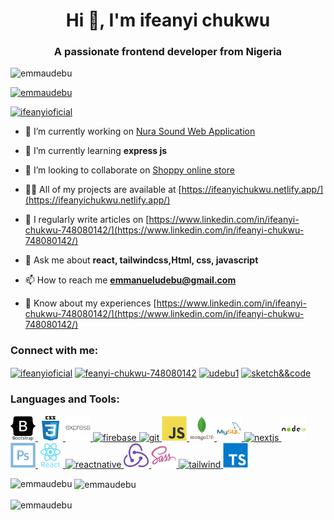 <h1 align="center">Hi 👋, I'm ifeanyi chukwu</h1>
<h3 align="center">A passionate frontend developer from Nigeria</h3>

<p align="left"> <img src="https://komarev.com/ghpvc/?username=emmaudebu&label=Profile%20views&color=0e75b6&style=flat" alt="emmaudebu" /> </p>

<p align="left"> <a href="https://github.com/ryo-ma/github-profile-trophy"><img src="https://github-profile-trophy.vercel.app/?username=emmaudebu" alt="emmaudebu" /></a> </p>

<p align="left"> <a href="https://twitter.com/ifeanyioficial" target="blank"><img src="https://img.shields.io/twitter/follow/ifeanyioficial?logo=twitter&style=for-the-badge" alt="ifeanyioficial" /></a> </p>

- 🔭 I’m currently working on [Nura Sound Web Application](https://narusound.netlify.app/)

- 🌱 I’m currently learning **express js**

- 👯 I’m looking to collaborate on [Shoppy online store](shoppycarty.netlify.app/)

- 👨‍💻 All of my projects are available at [https://ifeanyichukwu.netlify.app/](https://ifeanyichukwu.netlify.app/)

- 📝 I regularly write articles on [https://www.linkedin.com/in/ifeanyi-chukwu-748080142/](https://www.linkedin.com/in/ifeanyi-chukwu-748080142/)

- 💬 Ask me about **react, tailwindcss,Html, css, javascript**

- 📫 How to reach me **emmanueludebu@gmail.com**

- 📄 Know about my experiences [https://www.linkedin.com/in/ifeanyi-chukwu-748080142/](https://www.linkedin.com/in/ifeanyi-chukwu-748080142/)

<h3 align="left">Connect with me:</h3>
<p align="left">
<a href="https://twitter.com/@ifeanyioficial" target="blank"><img align="center" src="https://raw.githubusercontent.com/rahuldkjain/github-profile-readme-generator/master/src/images/icons/Social/twitter.svg" alt="ifeanyioficial" height="30" width="40" /></a>
<a href="https://linkedin.com/in/feanyiudebu" target="blank"><img align="center" src="https://raw.githubusercontent.com/rahuldkjain/github-profile-readme-generator/master/src/images/icons/Social/linked-in-alt.svg" alt="feanyi-chukwu-748080142" height="30" width="40" /></a>
<a href="https://fb.com/udebu1" target="blank"><img align="center" src="https://raw.githubusercontent.com/rahuldkjain/github-profile-readme-generator/master/src/images/icons/Social/facebook.svg" alt="udebu1" height="30" width="40" /></a>
<a href="https://instagram.com/sketch&&code" target="blank"><img align="center" src="https://raw.githubusercontent.com/rahuldkjain/github-profile-readme-generator/master/src/images/icons/Social/instagram.svg" alt="sketch&&code" height="30" width="40" /></a>
</p>

<h3 align="left">Languages and Tools:</h3>
<p align="left"> <a href="https://getbootstrap.com" target="_blank" rel="noreferrer"> <img src="https://raw.githubusercontent.com/devicons/devicon/master/icons/bootstrap/bootstrap-plain-wordmark.svg" alt="bootstrap" width="40" height="40"/> </a> <a href="https://www.w3schools.com/css/" target="_blank" rel="noreferrer"> <img src="https://raw.githubusercontent.com/devicons/devicon/master/icons/css3/css3-original-wordmark.svg" alt="css3" width="40" height="40"/> </a> <a href="https://expressjs.com" target="_blank" rel="noreferrer"> <img src="https://raw.githubusercontent.com/devicons/devicon/master/icons/express/express-original-wordmark.svg" alt="express" width="40" height="40"/> </a> <a href="https://firebase.google.com/" target="_blank" rel="noreferrer"> <img src="https://www.vectorlogo.zone/logos/firebase/firebase-icon.svg" alt="firebase" width="40" height="40"/> </a> <a href="https://git-scm.com/" target="_blank" rel="noreferrer"> <img src="https://www.vectorlogo.zone/logos/git-scm/git-scm-icon.svg" alt="git" width="40" height="40"/> </a> <a href="https://developer.mozilla.org/en-US/docs/Web/JavaScript" target="_blank" rel="noreferrer"> <img src="https://raw.githubusercontent.com/devicons/devicon/master/icons/javascript/javascript-original.svg" alt="javascript" width="40" height="40"/> </a> <a href="https://www.mongodb.com/" target="_blank" rel="noreferrer"> <img src="https://raw.githubusercontent.com/devicons/devicon/master/icons/mongodb/mongodb-original-wordmark.svg" alt="mongodb" width="40" height="40"/> </a> <a href="https://www.mysql.com/" target="_blank" rel="noreferrer"> <img src="https://raw.githubusercontent.com/devicons/devicon/master/icons/mysql/mysql-original-wordmark.svg" alt="mysql" width="40" height="40"/> </a> <a href="https://nextjs.org/" target="_blank" rel="noreferrer"> <img src="https://cdn.worldvectorlogo.com/logos/nextjs-2.svg" alt="nextjs" width="40" height="40"/> </a> <a href="https://nodejs.org" target="_blank" rel="noreferrer"> <img src="https://raw.githubusercontent.com/devicons/devicon/master/icons/nodejs/nodejs-original-wordmark.svg" alt="nodejs" width="40" height="40"/> </a> <a href="https://www.photoshop.com/en" target="_blank" rel="noreferrer"> <img src="https://raw.githubusercontent.com/devicons/devicon/master/icons/photoshop/photoshop-line.svg" alt="photoshop" width="40" height="40"/> </a> <a href="https://reactjs.org/" target="_blank" rel="noreferrer"> <img src="https://raw.githubusercontent.com/devicons/devicon/master/icons/react/react-original-wordmark.svg" alt="react" width="40" height="40"/> </a> <a href="https://reactnative.dev/" target="_blank" rel="noreferrer"> <img src="https://reactnative.dev/img/header_logo.svg" alt="reactnative" width="40" height="40"/> </a> <a href="https://redux.js.org" target="_blank" rel="noreferrer"> <img src="https://raw.githubusercontent.com/devicons/devicon/master/icons/redux/redux-original.svg" alt="redux" width="40" height="40"/> </a> <a href="https://sass-lang.com" target="_blank" rel="noreferrer"> <img src="https://raw.githubusercontent.com/devicons/devicon/master/icons/sass/sass-original.svg" alt="sass" width="40" height="40"/> </a> <a href="https://tailwindcss.com/" target="_blank" rel="noreferrer"> <img src="https://www.vectorlogo.zone/logos/tailwindcss/tailwindcss-icon.svg" alt="tailwind" width="40" height="40"/> </a> <a href="https://www.typescriptlang.org/" target="_blank" rel="noreferrer"> <img src="https://raw.githubusercontent.com/devicons/devicon/master/icons/typescript/typescript-original.svg" alt="typescript" width="40" height="40"/> </a> </p>

<p><img align="left" src="https://github-readme-stats.vercel.app/api/top-langs?username=emmaudebu&show_icons=true&locale=en&layout=compact" alt="emmaudebu" /></p>

<p>&nbsp;<img align="center" src="https://github-readme-stats.vercel.app/api?username=emmaudebu&show_icons=true&locale=en" alt="emmaudebu" /></p>

<p><img align="center" src="https://github-readme-streak-stats.herokuapp.com/?user=emmaudebu&" alt="emmaudebu" /></p>
